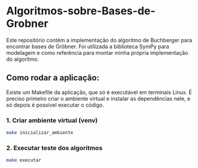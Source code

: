 # Algoritmos-sobre-Bases-de-Grobner

Este repositório contém a implementação do algoritmo de Buchberger para encontrar bases de Gröbner. Foi utilizada a biblioteca SymPy para modelagem e como referência para montar minha própria implementação do algorítmo.

## Como rodar a aplicação:

Existe um Makefile da aplicação, que só é executável em terminais Linux. É preciso primeiro criar o ambiente virtual e instalar as dependências nele, e só depois é possível executar o código.

### 1. Criar ambiente virtual (venv)

```bash
make inicializar_ambiente
```

### 2. Executar teste dos algorítmos

```bash
make executar
```
